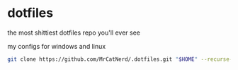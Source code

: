 # dotfiles
the most shittiest dotfiles repo you'll ever see


my configs for windows and linux

```sh
git clone https://github.com/MrCatNerd/.dotfiles.git "$HOME" --recurse-submodules
```

